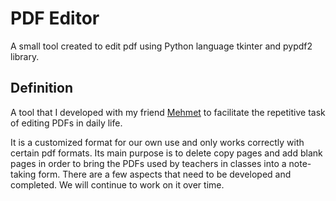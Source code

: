 # PDF Editor
A small tool created to edit pdf using Python language tkinter and pypdf2 library.
## Definition
A tool that I developed with my friend [Mehmet](https://github.com/mehmetozkaya1) to facilitate the repetitive task of editing PDFs in daily life.

It is a customized format for our own use and only works correctly with certain pdf formats. Its main purpose is to delete copy pages and add blank pages in order to bring the PDFs used by teachers in classes into a note-taking form. There are a few aspects that need to be developed and completed. We will continue to work on it over time.
